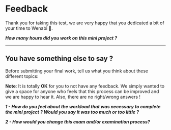 # Feedback

Thank you for taking this test, we are very happy that you dedicated a bit of your time to Wenabi 💛.

**_How many hours did you work on this mini project ?_**

---

## You have something else to say ?

Before submitting your final work, tell us what you think about these different topics:

**Note**: It is totally **OK** for you to not have any feedback. We simply wanted to give a space for anyone who feels that this process can be improved and we are happy to hear it. Also, there are no right/wrong answers !

**_1 - How do you feel about the workload that was necessary to complete the mini project ? Would you say it was too much or too little ?_**

**_2 - How would you change this exam and/or examination process?_**
